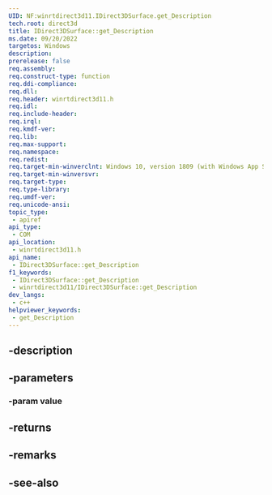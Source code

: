 ```yaml
---
UID: NF:winrtdirect3d11.IDirect3DSurface.get_Description
tech.root: direct3d
title: IDirect3DSurface::get_Description
ms.date: 09/20/2022
targetos: Windows
description: 
prerelease: false
req.assembly: 
req.construct-type: function
req.ddi-compliance: 
req.dll: 
req.header: winrtdirect3d11.h
req.idl: 
req.include-header: 
req.irql: 
req.kmdf-ver: 
req.lib: 
req.max-support: 
req.namespace: 
req.redist: 
req.target-min-winverclnt: Windows 10, version 1809 (with Windows App SDK 1.0 Preview 1 or later)
req.target-min-winversvr: 
req.target-type: 
req.type-library: 
req.umdf-ver: 
req.unicode-ansi: 
topic_type:
 - apiref
api_type:
 - COM
api_location:
 - winrtdirect3d11.h
api_name:
 - IDirect3DSurface::get_Description
f1_keywords:
 - IDirect3DSurface::get_Description
 - winrtdirect3d11/IDirect3DSurface::get_Description
dev_langs:
 - c++
helpviewer_keywords:
 - get_Description
---
```


## -description

## -parameters

### -param value

## -returns

## -remarks

## -see-also

